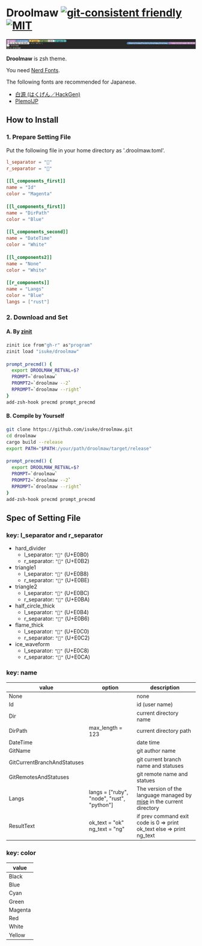 # Droolmaw [![git-consistent friendly](https://img.shields.io/badge/git--consistent-friendly-brightgreen.svg)](https://github.com/isuke/git-consistent)  [![MIT](https://img.shields.io/github/license/mashape/apistatus.svg)](https://raw.githubusercontent.com/isuke/droolmaw/main/LICENSE)

![](https://raw.githubusercontent.com/isuke/droolmaw/images/image01.png)

**Droolmaw** is zsh theme.

You need [Nerd Fonts](https://www.nerdfonts.com/).

The following fonts are recommended for Japanese.

- [白源 (はくげん／HackGen)](https://github.com/yuru7/HackGen)
- [PlemolJP](https://github.com/yuru7/PlemolJP)

## How to Install

### 1. Prepare Setting File

Put the following file in your home directory as '.droolmaw.toml'.

```toml
l_separator = ""
r_separator = ""

[[l_components_first]]
name = "Id"
color = "Magenta"

[[l_components_first]]
name = "DirPath"
color = "Blue"

[[l_components_second]]
name = "DateTime"
color = "White"

[[l_components2]]
name = "None"
color = "White"

[[r_components]]
name = "Langs"
color = "Blue"
langs = ["rust"]
```

### 2. Download and Set

#### A. By [zinit](https://github.com/zdharma-continuum/zinit)

```sh
zinit ice from"gh-r" as"program"
zinit load "isuke/droolmaw"

prompt_precmd() {
  export DROOLMAW_RETVAL=$?
  PROMPT=`droolmaw`
  PROMPT2=`droolmaw --2`
  RPROMPT=`droolmaw --right`
}
add-zsh-hook precmd prompt_precmd
```

#### B. Compile by Yourself

```sh
git clone https://github.com/isuke/droolmaw.git
cd droolmaw
cargo build --release
export PATH="$PATH:/your/path/droolmaw/target/release"

prompt_precmd() {
  export DROOLMAW_RETVAL=$?
  PROMPT=`droolmaw`
  PROMPT2=`droolmaw --2`
  RPROMPT=`droolmaw --right`
}
add-zsh-hook precmd prompt_precmd
```

## Spec of Setting File

### key: l_separator and r_separator

- hard_divider
    - l_separator: `""` (U+E0B0)
    - r_separator: `""` (U+E0B2)
- triangle1
    - l_separator: `""` (U+E0B8)
    - r_separator: `""` (U+E0BE)
- triangle2
    - l_separator: `""` (U+E0BC)
    - r_separator: `""` (U+E0BA)
- half_circle_thick
    - l_separator: `""` (U+E0B4)
    - r_separator: `""` (U+E0B6)
- flame_thick
    - l_separator: `""` (U+E0C0)
    - r_separator: `""` (U+E0C2)
- ice_waveform
    - l_separator: `""` (U+E0C8)
    - r_separator: `""` (U+E0CA)

### key: name

| value                           | option           | description              |
| ------------------------------- | ---------------- | ------------------------ |
| None                            |                  | none                     |
| Id                              |                  | id (user name)           |
| Dir                             |                  | current directory name   |
| DirPath                         | max_length = 123 | current directory path   |
| DateTime                        |                  | date time                |
| GitName                         |                  | git author name          |
| GitCurrentBranchAndStatuses     |                  | git current branch name and statuses |
| GitRemotesAndStatuses           |                  | git remote name and statues          |
| Langs                           | langs = ["ruby", "node", "rust", "python"] | The version of the language managed by [mise](https://github.com/jdx/mise) in the current directory |
| ResultText                      | ok_text = "ok" ng_text = "ng" | if prev command exit code is 0 => print ok_text else => print ng_text |

### key: color

| value     |
| --------- |
| Black     |
| Blue      |
| Cyan      |
| Green     |
| Magenta   |
| Red       |
| White     |
| Yellow    |
